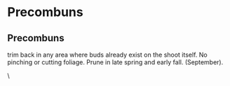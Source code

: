 # Precombuns

## Precombuns

trim back in any area where buds already exist on the shoot itself.  No pinching or cutting foliage.  Prune in late spring and early fall. (September).

\
